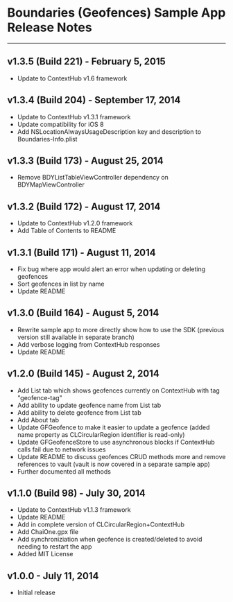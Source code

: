 # Boundaries (Geofences) Sample App Release Notes
---

## v1.3.5 (Build 221) - February 5, 2015
- Update to ContextHub v1.6 framework

## v1.3.4 (Build 204) - September 17, 2014
- Update to ContextHub v1.3.1 framework
- Update compatibility for iOS 8 
- Add NSLocationAlwaysUsageDescription key and description to Boundaries-Info.plist

## v1.3.3 (Build 173) - August 25, 2014
- Remove BDYListTableViewController dependency on BDYMapViewController

## v1.3.2 (Build 172) - August 17, 2014
- Update to ContextHub v1.2.0 framework
- Add Table of Contents to README

## v1.3.1 (Build 171) - August 11, 2014
- Fix bug where app would alert an error when updating or deleting geofences
- Sort geofences in list by name
- Update README

## v1.3.0 (Build 164) - August 5, 2014
- Rewrite sample app to more directly show how to use the SDK (previous version still available in separate branch)
- Add verbose logging from ContextHub responses
- Update README

## v1.2.0 (Build 145) - August 2, 2014
- Add List tab which shows geofences currently on ContextHub with tag "geofence-tag"
- Add ability to update geofence name from List tab
- Add ability to delete geofence from List tab
- Add About tab
- Update GFGeofence to make it easier to update a geofence (added name property as CLCircularRegion identifier is read-only)
- Update GFGeofenceStore to use asynchronous blocks if ContextHub calls fail due to network issues
- Update README to discuss geofences CRUD methods more and remove references to vault (vault is now covered in a separate sample app)
- Further documented all methods

## v1.1.0 (Build 98) - July 30, 2014
- Update to ContextHub v1.1.3 framework
- Update README
- Add in complete version of CLCircularRegion+ContextHub
- Add ChaiOne.gpx file
- Add synchroniziation when geofence is created/deleted to avoid needing to restart the app
- Added MIT License

## v1.0.0 - July 11, 2014
- Initial release